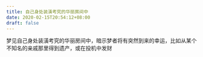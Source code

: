 ```yaml
---
title: 自己身处装潢考究的华丽房间中
date: 2020-02-15T20:54:12+08:00
draft: false
---
```


梦见自己身处装潢考究的华丽房间中，暗示梦者将有突然到来的幸运，比如从某个不知名的亲戚那里得到遗产，或在投机中发财